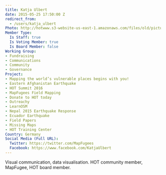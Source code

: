 ```yaml
---
title: Katja Ulbert
date: 2015-05-25 17:50:00 Z
redirect_from:
  - /users/katja_ulbert
Photo: http://hotwww.s3-website-us-east-1.amazonaws.com/files/old/pictures/picture-283-1440077668.jpg
Member Type:
  Is Staff: true
  Is Voting Member: true
  Is Board Member: false
Working Group:
- Fundraising
- Communications
- Community
- Governance
Project:
- Mapping the world’s vulnerable places begins with you!
- Eastern Afghanistan Earthquake
- HOT Summit 2016
- MapFugees Field Mapping
- Donate to HOT today
- Outreachy
- LearnOSM
- Nepal 2015 Earthquake Response
- Ecuador Earthquake
- Field Papers
- Missing Maps
- HOT Training Center
Country: Germany
Social Media (Full URL):
  Twitter: https://twitter.com/MapFugees
  Facebook: https://www.facebook.com/KatjaUlbert
---
```


<p>Visual communication, data visualisation. HOT community member, MapFugee, HOT board member.</p>
